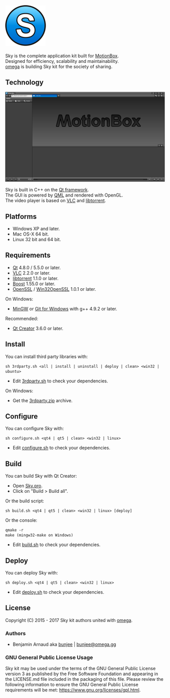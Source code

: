 <a href="http://omega.gg/MotionBox/sources"><img src="dist/pictures/Sky.png" alt="Sky kit" width="128px"></a>
---

Sky is the complete application kit built for [MotionBox](http://omega.gg/MotionBox).<br>
Designed for efficiency, scalability and maintainability.<br>
[omega](http://omega.gg/about) is building Sky kit for the society of sharing.<br>

## Technology
<a href="http://omega.gg/MotionBox"><img src="dist/pictures/MotionBox.png" alt="MotionBox" width="512px"></a>

Sky is built in C++ on the [Qt framework](http://github.com/qtproject).<br>
The GUI is powered by [QML](http://github.com/qtproject/qtdeclarative) and rendered with OpenGL.<br>
The video player is based on [VLC](http://github.com/videolan/vlc) and [libtorrent](http://en.wikipedia.org/wiki/libtorrent).<br>

## Platforms

- Windows XP and later.
- Mac OS-X 64 bit.
- Linux 32 bit and 64 bit.

## Requirements

- [Qt](http://download.qt.io/official_releases/qt) 4.8.0 / 5.5.0 or later.
- [VLC](http://download.videolan.org/pub/videolan/vlc) 2.2.0 or later.
- [libtorrent](http://github.com/arvidn/libtorrent/releases) 1.1.0 or later.
- [Boost](http://www.boost.org/users/download) 1.55.0 or later.
- [OpenSSL](http://www.openssl.org/source) / [Win32OpenSSL](http://slproweb.com/products/Win32OpenSSL.html) 1.0.1 or later.

On Windows:
- [MinGW](http://sourceforge.net/projects/mingw) or [Git for Windows](http://git-for-windows.github.io) with g++ 4.9.2 or later.

Recommended:
- [Qt Creator](http://download.qt.io/official_releases/qtcreator) 3.6.0 or later.

## Install

You can install third party libraries with:

    sh 3rdparty.sh <all | install | uninstall | deploy | clean> <win32 | ubuntu>

- Edit [3rdparty.sh](3rdparty.sh) to check your dependencies.

On Windows:
- Get the [3rdparty.zip](http://omega.gg/get/Sky/3rdparty/win32) archive.

## Configure

You can configure Sky with:

    sh configure.sh <qt4 | qt5 | clean> <win32 | linux>

- Edit [configure.sh](configure.sh) to check your dependencies.

## Build

You can build Sky with Qt Creator:
- Open [Sky.pro](Sky.pro).
- Click on "Build > Build all".

Or the build script:

    sh build.sh <qt4 | qt5 | clean> <win32 | linux> [deploy]

Or the console:

    qmake -r
    make (mingw32-make on Windows)

- Edit [build.sh](build.sh) to check your dependencies.

## Deploy

You can deploy Sky with:

    sh deploy.sh <qt4 | qt5 | clean> <win32 | linux>

- Edit [deploy.sh](deploy.sh) to check your dependencies.

## License

Copyright (C) 2015 - 2017 Sky kit authors united with [omega](http://omega.gg/about).

### Authors

- Benjamin Arnaud aka [bunjee](http://bunjee.me) | <bunjee@omega.gg>

### GNU General Public License Usage

Sky kit may be used under the terms of the GNU General Public License version 3 as published
by the Free Software Foundation and appearing in the LICENSE.md file included in the packaging
of this file. Please review the following information to ensure the GNU General Public License
requirements will be met: https://www.gnu.org/licenses/gpl.html.
